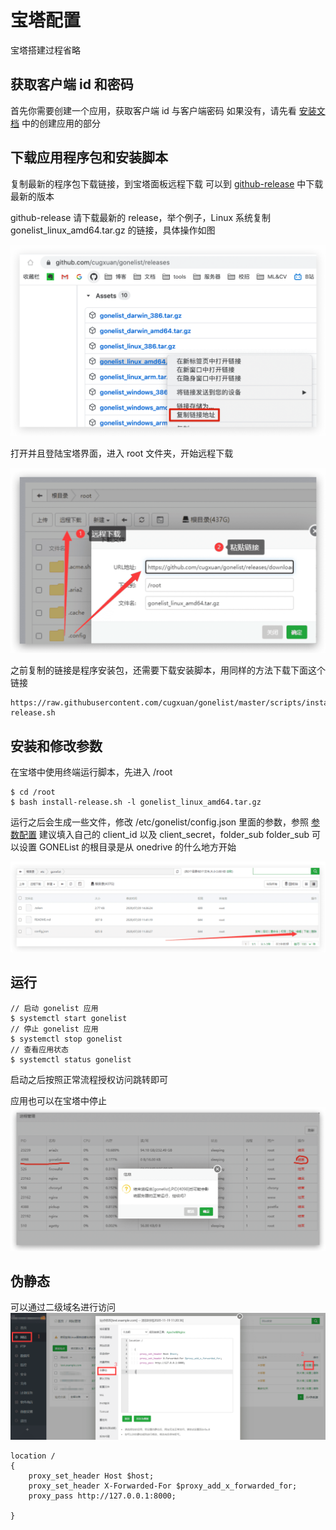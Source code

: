 # 宝塔配置

宝塔搭建过程省略

## 获取客户端 id 和密码

首先你需要创建一个应用，获取客户端 id 与客户端密码
如果没有，请先看 [安装文档](install) 中的创建应用的部分

## 下载应用程序包和安装脚本

复制最新的程序包下载链接，到宝塔面板远程下载
可以到 [github-release](https://github.com/cugxuan/gonelist/releases) 中下载最新的版本

github-release 请下载最新的 release，举个例子，Linux 系统复制 gonelist_linux_amd64.tar.gz 的链接，具体操作如图

![copy-link](./img/bt/copy-link.png)

打开并且登陆宝塔界面，进入 root 文件夹，开始远程下载

![download](./img/bt/download.png)

之前复制的链接是程序安装包，还需要下载安装脚本，用同样的方法下载下面这个链接

```
https://raw.githubusercontent.com/cugxuan/gonelist/master/scripts/install-release.sh
```

## 安装和修改参数

在宝塔中使用终端运行脚本，先进入 /root

```
$ cd /root
$ bash install-release.sh -l gonelist_linux_amd64.tar.gz
```

运行之后会生成一些文件，修改 /etc/gonelist/config.json 里面的参数，参照 [参数配置](parameter)
建议填入自己的 client_id 以及 client_secret，folder_sub
folder_sub 可以设置 GONEList 的根目录是从 onedrive 的什么地方开始

![config](./img/bt/config.png)

## 运行

```
// 启动 gonelist 应用
$ systemctl start gonelist
// 停止 gonelist 应用
$ systemctl stop gonelist
// 查看应用状态
$ systemctl status gonelist
```

启动之后按照正常流程授权访问跳转即可

应用也可以在宝塔中停止
![stop](./img/bt/stop.png)

## 伪静态

可以通过二级域名进行访问
![伪静态](./img/bt/伪静态.png)
```
location /
{
    proxy_set_header Host $host;
    proxy_set_header X-Forwarded-For $proxy_add_x_forwarded_for;
    proxy_pass http://127.0.0.1:8000;

}
```